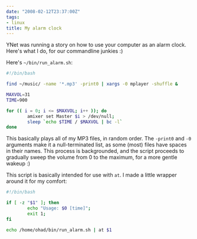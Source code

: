 ```yaml
---
date: "2008-02-12T23:37:00Z"
tags:
- linux
title: My alarm clock
---
```


YNet was running a story on how to use your computer as an alarm clock. Here's
what I do, for our commandline junkies :)

Here's `~/bin/run_alarm.sh`:

```bash
#!/bin/bash

find ~/music/ -name '*.mp3' -print0 | xargs -0 mplayer -shuffle &

MAXVOL=31
TIME=900

for (( i = 0; i <= $MAXVOL; i++ )); do
        amixer set Master $i > /dev/null;
        sleep `echo $TIME / $MAXVOL | bc -l`
done
```

This basically plays all of my MP3 files, in random order. The `-print0` and `-0`
arguments make it a null-terminated list, as some (most) files have spaces in
their names. This process is backgrounded, and the script proceeds to gradually
sweep the volume from 0 to the maximum, for a more gentle wakeup :)

This script is basically intended for use with `at`. I made a little wrapper
around it for my comfort:

```bash
#!/bin/bash

if [ -z "$1" ]; then
        echo "Usage: $0 [time]";
        exit 1;
fi

echo /home/ohad/bin/run_alarm.sh | at $1
```
